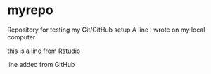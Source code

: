 # myrepo
Repository for testing my Git/GitHub setup
A line I wrote on my local computer   

this is a line from Rstudio

line added from GitHub
